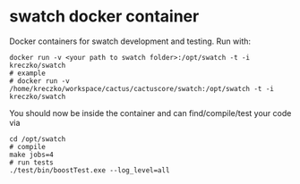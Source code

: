 # swatch docker container
Docker containers for swatch development and testing.
Run with:
```
docker run -v <your path to swatch folder>:/opt/swatch -t -i kreczko/swatch 
# example
# docker run -v /home/kreczko/workspace/cactus/cactuscore/swatch:/opt/swatch -t -i kreczko/swatch 
```

You should now be inside the container and can find/compile/test your code via
```
cd /opt/swatch
# compile
make jobs=4
# run tests
./test/bin/boostTest.exe --log_level=all
```
